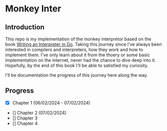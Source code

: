 # Monkey Inter

## Introduction

This repo is my implementation of the monkey interpretor based on the book [Writing an Interpreter in Go](https://interpreterbook.com/). Taking this journey since I've always been interested in compilers and interpreters, how they work and how to implement them. I've only learn about it from the thoery or some basic implementation on the internet, never had the chance to dive deep into it. Hopefully, by the end of this book I'll be able to satisfied my curiosity.

I'll be documentation the progress of this journey here along the way.

## Progress

- [x] Chapter 1 (06/02/2024 - 07/02/2024)
- [] Chapter 2 (07/02/2024)
- [] Chapter 3
- [] Chapter 4
